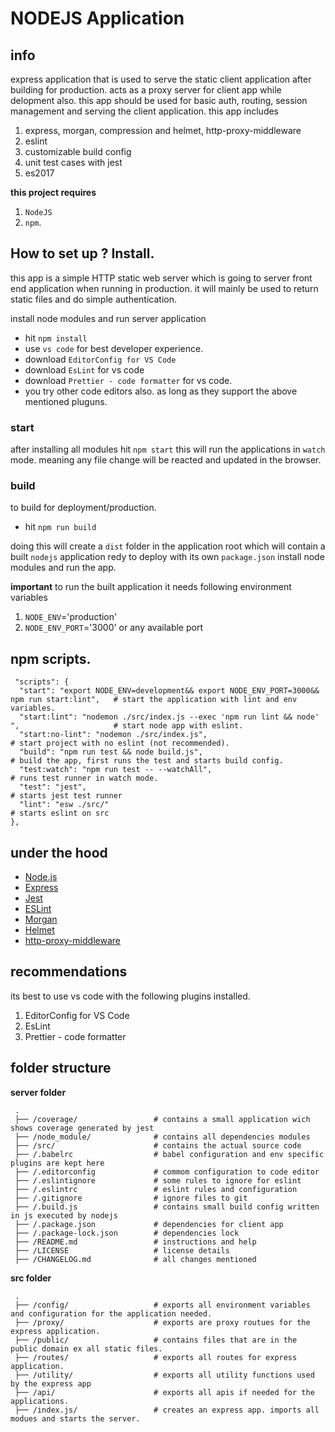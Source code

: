 # NODEJS Application

## info

express application that is used to serve the static client application after building for production.
acts as a proxy server for client app while delopment also. this app should be used for basic auth, routing, session management and serving the client application.
this app includes

1. express, morgan, compression and helmet, http-proxy-middleware
2. eslint
3. customizable build config
4. unit test cases with jest
5. es2017

**this project requires**

1. `NodeJS`
2. `npm`.

## How to set up ? Install.

this app is a simple HTTP static web server which is going to server front end application when running in production.
it will mainly be used to return static files and do simple authentication.

install node modules and run server application

- hit `npm install`
- use `vs code` for best developer experience.
- download `EditorConfig for VS Code`
- download `EsLint` for vs code
- download `Prettier - code formatter` for vs code.
- you try other code editors also. as long as they support the above mentioned pluguns.

### start

after installing all modules hit `npm start`
this will run the applications in `watch` mode. meaning any file change will be reacted and updated
in the browser.

### build

to build for deployment/production.

- hit `npm run build`

doing this will create a `dist` folder in the application root which will contain a built
`nodejs` application redy to deploy with its own `package.json` install node modules and run the app.

**important**
to run the built application it needs following environment variables

1. `NODE_ENV`='production'
2. `NODE_ENV_PORT`='3000' or any available port

## npm scripts.

```
 "scripts": {
  "start": "export NODE_ENV=development&& export NODE_ENV_PORT=3000&& npm run start:lint",   # start the application with lint and env variables.
  "start:lint": "nodemon ./src/index.js --exec 'npm run lint && node' ",                     # start node app with eslint.
  "start:no-lint": "nodemon ./src/index.js",                                                 # start project with no eslint (not recommended).
  "build": "npm run test && node build.js",                                                  # build the app, first runs the test and starts build config.
  "test:watch": "npm run test -- --watchAll",                                                # runs test runner in watch mode.
  "test": "jest",                                                                            # starts jest test runner
  "lint": "esw ./src/"                                                                       # starts eslint on src
},
```

## under the hood

- [Node.js](https://nodejs.org/en/)
- [Express](https://github.com/expressjs/express)
- [Jest](https://jestjs.io/)
- [ESLint](https://eslint.org/)
- [Morgan](https://github.com/expressjs/morgan)
- [Helmet](https://helmetjs.github.io/)
- [http-proxy-middleware](https://github.com/chimurai/http-proxy-middleware)

## recommendations

its best to use vs code with the following plugins installed.

1. EditorConfig for VS Code
2. EsLint
3. Prettier - code formatter

## folder structure

**server folder**

```
 .
 ├── /coverage/                 # contains a small application wich shows coverage generated by jest
 ├── /node_module/              # contains all dependencies modules
 ├── /src/                      # contains the actual source code
 ├── /.babelrc                  # babel configuration and env specific plugins are kept here
 ├── /.editorconfig             # commom configuration to code editor
 ├── /.eslintignore             # some rules to ignore for eslint
 ├── /.eslintrc                 # eslint rules and configuration
 ├── /.gitignore                # ignore files to git
 ├── /.build.js                 # contains small build config written in js executed by nodejs
 ├── /.package.json             # dependencies for client app
 ├── /.package-lock.json        # dependencies lock
 ├── /README.md                 # instructions and help
 ├── /LICENSE                   # license details
 ├── /CHANGELOG.md              # all changes mentioned 

```

**src folder**

```
 .
 ├── /config/                   # exports all environment variables and configuration for the application needed.
 ├── /proxy/                    # exports are proxy routues for the express application.
 ├── /public/                   # contains files that are in the public domain ex all static files.
 ├── /routes/                   # exports all routes for express application.
 ├── /utility/                  # exports all utility functions used by the express app
 ├── /api/                      # exports all apis if needed for the applications.
 ├── /index.js/                 # creates an express app. imports all modues and starts the server.
```
